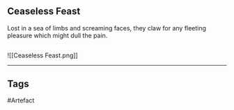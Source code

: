 ## Ceaseless Feast
Lost in a sea of limbs and screaming faces, they claw
for any fleeting pleasure which might dull the pain.
## 
![[Ceaseless Feast.png]]

---
## Tags
#Artefact